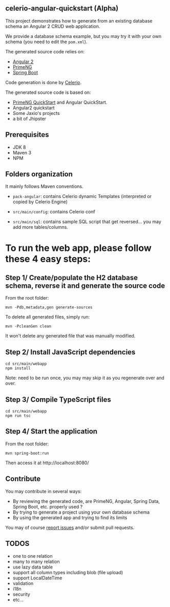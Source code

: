## celerio-angular-quickstart (Alpha)

This project demonstrates how to generate from an existing database schema an Angular 2 CRUD web application.

We provide a database schema example, but you may try it with your own schema (you need to edit the `pom.xml`).

The generated source code relies on:

* [Angular 2](http://angular.io/)
* [PrimeNG](http://primefaces.org/primeng/)
* [Spring Boot](http://projects.spring.io/spring-boot/)

Code generation is done by [Celerio](http://www.jaxio.com/documentation/celerio).

The generated source code is based on: 

* [PrimeNG QuickStart](https://github.com/primefaces/primeng-quickstart) and Angular QuickStart.
* Angular2 quickstart
* Some Jaxio's projects
* a bit of Jhipster

## Prerequisites

* JDK 8
* Maven 3
* NPM

## Folders organization

It mainly follows Maven conventions.

* `pack-angular`: contains Celerio dynamic Templates (interpreted or copied by Celerio Engine)

* `src/main/config`: contains Celerio conf

* `src/main/sql`: contains sample SQL script that get reversed... you may add more tables/columns.

# To run the web app, please follow these 4 easy steps:

## Step 1/ Create/populate the H2 database schema, reverse it and generate the source code

From the root folder:

    mvn -Pdb,metadata,gen generate-sources

To delete all generated files, simply run:
    
    mvn -PcleanGen clean

It won't delete any generated file that was manually modified.

## Step 2/ Install JavaScript dependencies

    cd src/main/webapp
    npm install

Note: need to be run once, you may may skip it as you regenerate over and over. 

## Step 3/ Compile TypeScript files

    cd src/main/webapp
    npm run tsc

## Step 4/ Start the application

From the root folder:
    
    mvn spring-boot:run

Then access it at http://localhost:8080/


## Contribute

You may contribute in several ways:

* By reviewing the generated code, are PrimeNG, Angular, Spring Data, Spring Boot, etc.  properly used ?
* By trying to generate a project using your own database schema
* By using the generated app and trying to find its limits

You may of course [report issues](https://github.com/jaxio/celerio-angular-quickstart/issues) and/or submit pull requests.

## TODOS

* one to one relation
* many to many relation
* use lazy data table
* support all column types including blob (file upload)
* support LocalDateTime 
* validation
* i18n
* security
* etc...